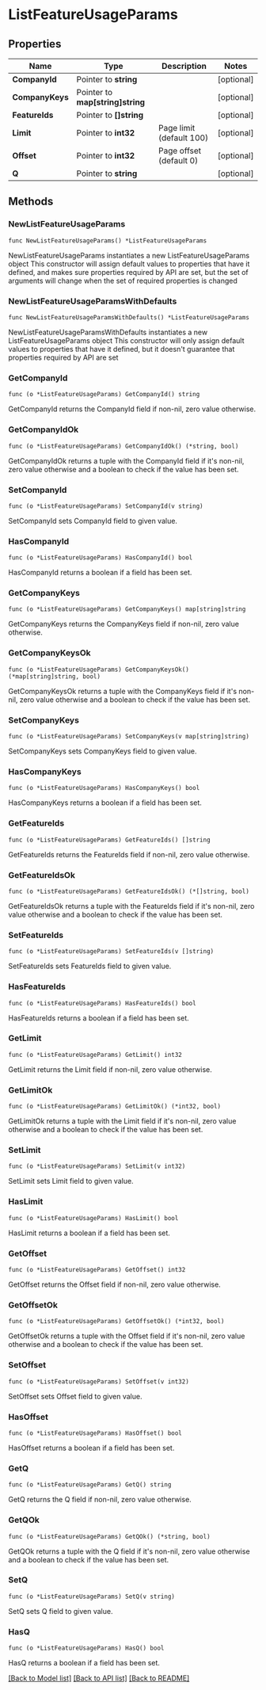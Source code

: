 # ListFeatureUsageParams

## Properties

Name | Type | Description | Notes
------------ | ------------- | ------------- | -------------
**CompanyId** | Pointer to **string** |  | [optional] 
**CompanyKeys** | Pointer to **map[string]string** |  | [optional] 
**FeatureIds** | Pointer to **[]string** |  | [optional] 
**Limit** | Pointer to **int32** | Page limit (default 100) | [optional] 
**Offset** | Pointer to **int32** | Page offset (default 0) | [optional] 
**Q** | Pointer to **string** |  | [optional] 

## Methods

### NewListFeatureUsageParams

`func NewListFeatureUsageParams() *ListFeatureUsageParams`

NewListFeatureUsageParams instantiates a new ListFeatureUsageParams object
This constructor will assign default values to properties that have it defined,
and makes sure properties required by API are set, but the set of arguments
will change when the set of required properties is changed

### NewListFeatureUsageParamsWithDefaults

`func NewListFeatureUsageParamsWithDefaults() *ListFeatureUsageParams`

NewListFeatureUsageParamsWithDefaults instantiates a new ListFeatureUsageParams object
This constructor will only assign default values to properties that have it defined,
but it doesn't guarantee that properties required by API are set

### GetCompanyId

`func (o *ListFeatureUsageParams) GetCompanyId() string`

GetCompanyId returns the CompanyId field if non-nil, zero value otherwise.

### GetCompanyIdOk

`func (o *ListFeatureUsageParams) GetCompanyIdOk() (*string, bool)`

GetCompanyIdOk returns a tuple with the CompanyId field if it's non-nil, zero value otherwise
and a boolean to check if the value has been set.

### SetCompanyId

`func (o *ListFeatureUsageParams) SetCompanyId(v string)`

SetCompanyId sets CompanyId field to given value.

### HasCompanyId

`func (o *ListFeatureUsageParams) HasCompanyId() bool`

HasCompanyId returns a boolean if a field has been set.

### GetCompanyKeys

`func (o *ListFeatureUsageParams) GetCompanyKeys() map[string]string`

GetCompanyKeys returns the CompanyKeys field if non-nil, zero value otherwise.

### GetCompanyKeysOk

`func (o *ListFeatureUsageParams) GetCompanyKeysOk() (*map[string]string, bool)`

GetCompanyKeysOk returns a tuple with the CompanyKeys field if it's non-nil, zero value otherwise
and a boolean to check if the value has been set.

### SetCompanyKeys

`func (o *ListFeatureUsageParams) SetCompanyKeys(v map[string]string)`

SetCompanyKeys sets CompanyKeys field to given value.

### HasCompanyKeys

`func (o *ListFeatureUsageParams) HasCompanyKeys() bool`

HasCompanyKeys returns a boolean if a field has been set.

### GetFeatureIds

`func (o *ListFeatureUsageParams) GetFeatureIds() []string`

GetFeatureIds returns the FeatureIds field if non-nil, zero value otherwise.

### GetFeatureIdsOk

`func (o *ListFeatureUsageParams) GetFeatureIdsOk() (*[]string, bool)`

GetFeatureIdsOk returns a tuple with the FeatureIds field if it's non-nil, zero value otherwise
and a boolean to check if the value has been set.

### SetFeatureIds

`func (o *ListFeatureUsageParams) SetFeatureIds(v []string)`

SetFeatureIds sets FeatureIds field to given value.

### HasFeatureIds

`func (o *ListFeatureUsageParams) HasFeatureIds() bool`

HasFeatureIds returns a boolean if a field has been set.

### GetLimit

`func (o *ListFeatureUsageParams) GetLimit() int32`

GetLimit returns the Limit field if non-nil, zero value otherwise.

### GetLimitOk

`func (o *ListFeatureUsageParams) GetLimitOk() (*int32, bool)`

GetLimitOk returns a tuple with the Limit field if it's non-nil, zero value otherwise
and a boolean to check if the value has been set.

### SetLimit

`func (o *ListFeatureUsageParams) SetLimit(v int32)`

SetLimit sets Limit field to given value.

### HasLimit

`func (o *ListFeatureUsageParams) HasLimit() bool`

HasLimit returns a boolean if a field has been set.

### GetOffset

`func (o *ListFeatureUsageParams) GetOffset() int32`

GetOffset returns the Offset field if non-nil, zero value otherwise.

### GetOffsetOk

`func (o *ListFeatureUsageParams) GetOffsetOk() (*int32, bool)`

GetOffsetOk returns a tuple with the Offset field if it's non-nil, zero value otherwise
and a boolean to check if the value has been set.

### SetOffset

`func (o *ListFeatureUsageParams) SetOffset(v int32)`

SetOffset sets Offset field to given value.

### HasOffset

`func (o *ListFeatureUsageParams) HasOffset() bool`

HasOffset returns a boolean if a field has been set.

### GetQ

`func (o *ListFeatureUsageParams) GetQ() string`

GetQ returns the Q field if non-nil, zero value otherwise.

### GetQOk

`func (o *ListFeatureUsageParams) GetQOk() (*string, bool)`

GetQOk returns a tuple with the Q field if it's non-nil, zero value otherwise
and a boolean to check if the value has been set.

### SetQ

`func (o *ListFeatureUsageParams) SetQ(v string)`

SetQ sets Q field to given value.

### HasQ

`func (o *ListFeatureUsageParams) HasQ() bool`

HasQ returns a boolean if a field has been set.


[[Back to Model list]](../README.md#documentation-for-models) [[Back to API list]](../README.md#documentation-for-api-endpoints) [[Back to README]](../README.md)


